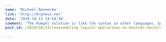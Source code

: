 ```yaml
---
name: 'Michael Rennecke'
link: 'http://0rpheus.net'
date: '2010-10-13 14:54:36'
comment: 'The Rumpel solution is like the syntax in other languages. &amp;&amp; is the bitwise operator und &amp; ist the logical operator. The behavior with vectors is specific for the languages. I think matlab has a similar syntax. You need more languages in your head. I need a bag with english knowledge :P'
post_id: /2010/10/13/reassembling-logical-operations-on-boolean-vectors-in-gnu-r

---
```



